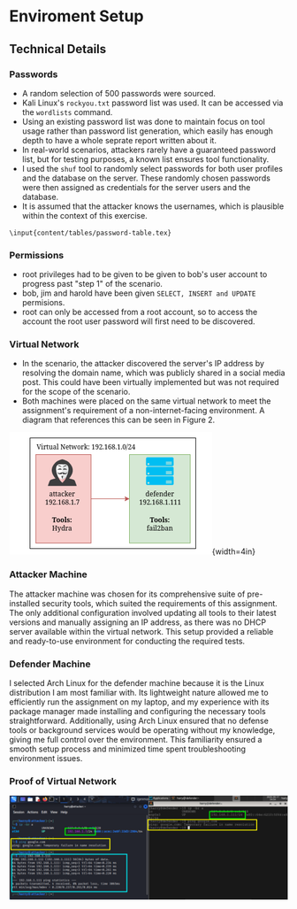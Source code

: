 # Enviroment Setup



## Technical Details

### Passwords
- A random selection of 500 passwords were sourced. 
- Kali Linux's `rockyou.txt` password list was used. It can be accessed via the `wordlists` command. 
- Using an existing password list was done to maintain focus on tool usage rather than password list generation, which easily has enough depth to have a whole seprate report written about it. 
- In real-world scenarios, attackers rarely have a guaranteed password list, but for testing purposes, a known list ensures tool functionality.
- I used the `shuf` tool to randomly select passwords for both user profiles and the database on the server. These randomly chosen passwords were then assigned as credentials for the server users and the database.
- It is assumed that the attacker knows the usernames, which is plausible within the context of this exercise.

```{=latex}
\input{content/tables/password-table.tex}
```

### Permissions

- root privileges had to be given to be given to bob's user account to progress past "step 1" of the scenario.
- bob, jim and harold have been given ```SELECT, INSERT and UPDATE``` permisions.
- root can only be accessed from a root account, so to access the account the root user password will first need to be discovered. 

### Virtual Network
- In the scenario, the attacker discovered the server's IP address by resolving the domain name, which was publicly shared in a social media post. This could have been virtually implemented but was not required for the scope of the scenario. 
- Both machines were placed on the same virtual network to meet the assignment's requirement of a non-internet-facing environment. A diagram that references this can be seen in Figure 2.


![Visual representation of scenario](images/virtualnetwork.png){width=4in}




### Attacker Machine

The attacker machine was chosen for its comprehensive suite of pre-installed security tools, which suited the requirements of this assignment. The only additional configuration involved updating all tools to their latest versions and manually assigning an IP address, as there was no DHCP server available within the virtual network. This setup provided a reliable and ready-to-use environment for conducting the required tests.


### Defender Machine

I selected Arch Linux for the defender machine because it is the Linux distribution I am most familiar with. Its lightweight nature allowed me to efficiently run the assignment on my laptop, and my experience with its package manager made installing and configuring the necessary tools straightforward. Additionally, using Arch Linux ensured that no defense tools or background services would be operating without my knowledge, giving me full control over the environment. This familiarity ensured a smooth setup process and minimized time spent troubleshooting environment issues.

### Proof of Virtual Network

![Green: IP Addresses, Yellow: Unable to ping google.com, Blue: Attacker pinging the defender machine](images/network-confirmation.png)
